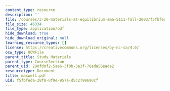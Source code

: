 ```yaml
---
content_type: resource
description: ''
file: /courses/3-20-materials-at-equilibrium-sma-5111-fall-2003/f5fbfeda28f80f9e957ad5c2799690cf_maxwell.pdf
file_size: 46334
file_type: application/pdf
hide_download: true
hide_download_original: null
learning_resource_types: []
license: https://creativecommons.org/licenses/by-nc-sa/4.0/
ocw_type: OCWFile
parent_title: Study Materials
parent_type: CourseSection
parent_uid: 280fd0f2-5ae6-3f0b-3a3f-78ada56eada2
resourcetype: Document
title: maxwell.pdf
uid: f5fbfeda-28f8-0f9e-957a-d5c2799690cf
---
```

